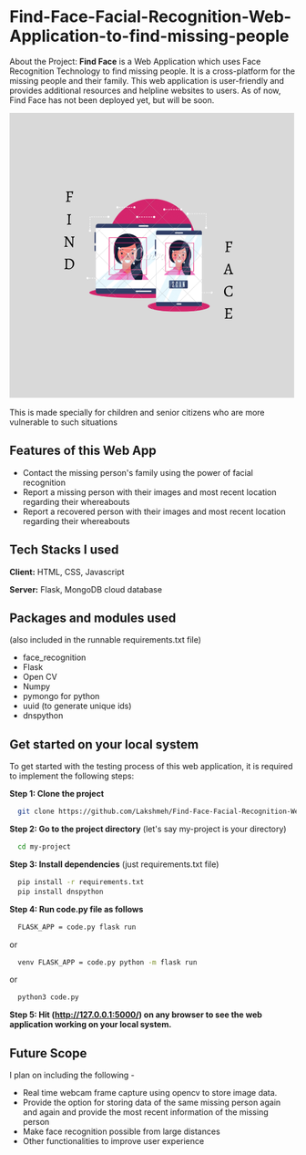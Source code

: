 # Find-Face-Facial-Recognition-Web-Application-to-find-missing-people
About the Project:
**Find Face** is a Web Application which uses Face Recognition Technology to find missing people. It is a cross-platform for the missing people and their family. This web application is user-friendly and provides additional resources and helpline websites to users. As of now, Find Face has not been deployed yet, but will be soon.

![Logo](https://github.com/Lakshmeh/Find-Face-Facial-Recognition-Web-Application-to-find-missing-people/blob/main/static/img/findfaceicon.png)



This is made specially for children and senior citizens who are more vulnerable to such situations
## Features of this Web App
- Contact the missing person's family using the power of facial recognition
- Report a missing person with their images and most recent location regarding their whereabouts
- Report a recovered person with their images and most recent location regarding their whereabouts



## Tech Stacks I used

**Client:** HTML, CSS, Javascript

**Server:** Flask, MongoDB cloud database


## Packages and modules used 
(also included in the runnable requirements.txt file)

- face_recognition
- Flask
- Open CV
- Numpy
- pymongo for python
- uuid (to generate unique ids)
- dnspython 



## Get started on your local system
To get started with the testing process of this web application, it is required to implement the following steps:

**Step 1: Clone the project**

```bash
  git clone https://github.com/Lakshmeh/Find-Face-Facial-Recognition-Web-Application-to-find-missing-people
```

**Step 2: Go to the project directory** (let's say my-project is your directory)

```bash
  cd my-project
```

**Step 3: Install dependencies** (just requirements.txt file)

```bash
  pip install -r requirements.txt
  pip install dnspython
```

**Step 4: Run code.py file as follows**

```bash
  FLASK_APP = code.py flask run
```
or 
```bash
  venv FLASK_APP = code.py python -m flask run
```  
or 
```bash
  python3 code.py
```  

**Step 5: Hit (http://127.0.0.1:5000/) on any browser to see the web application working on your local system.**

 ## Future Scope
 I plan on including the following -
 - Real time webcam frame capture using opencv to store image data.
 - Provide the option for storing data of the same missing person again and again and provide the most recent information of the missing person
 - Make face recognition possible from large distances
 - Other functionalities to improve user experience
